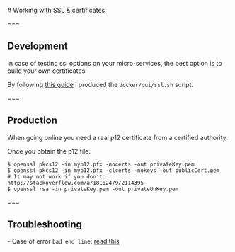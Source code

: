 
# Working with SSL & certificates

===

## Development

In case of testing ssl options on your micro-services,
the best option is to build your own certificates.

By following [this guide](https://www.digitalocean.com/community/tutorials/how-to-create-a-ssl-certificate-on-nginx-for-ubuntu-12-04) i produced the
`docker/gui/ssl.sh`
script.

===

## Production

When going online you need a real p12 certificate from a certified authority.

Once you obtain the p12 file:

```
$ openssl pkcs12 -in myp12.pfx -nocerts -out privateKey.pem
$ openssl pkcs12 -in myp12.pfx -clcerts -nokeys -out publicCert.pem
# It may not work if you don't: http://stackoverflow.com/a/18102479/2114395
$ openssl rsa -in privateKey.pem -out privateUnKey.pem
```

===

## Troubleshooting

- Case of error `bad end line`: [read this](http://www.ur-ban.com/blog/2010/12/09/nginx-ssl-pem_read_biobad-end-line)
